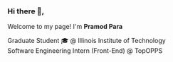 ### Hi there 👋,

Welcome to my page! I'm <b>Pramod Para</b> </br>
 
Graduate Student :mortar_board: @ Illinois Institute of Technology  </br>
Software Engineering Intern  (Front-End) @ TopOPPS
<!--
**armpod/armpod** is a ✨ _special_ ✨ repository because its `README.md` (this file) appears on your GitHub profile.

Here are some ideas to get you started:

- 🔭 I’m currently working on ...
- 🌱 I’m currently learning ...
- 👯 I’m looking to collaborate on ...
- 🤔 I’m looking for help with ...
- 💬 Ask me about ...
- 📫 How to reach me: ...
- 😄 Pronouns: ...
- ⚡ Fun fact: ...
-->
